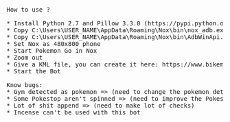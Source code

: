 <pre>
How to use ?

* Install Python 2.7 and Pillow 3.3.0 (https://pypi.python.org/pypi/Pillow/3.3.0)
* Copy C:\Users\USER_NAME\AppData\Roaming\Nox\bin\nox_adb.exe  as adb.exe into PokeNoxBot directory
* Copy C:\Users\USER_NAME\AppData\Roaming\Nox\bin\AdbWinApi.dll into PokeNoxBox directory
* Set Nox as 480x800 phone
* Start Pokemon Go in Nox
* Zoom out 
* Give a KML file, you can create it here: https://www.bikemap.net
* Start the Bot

Know bugs:
* Gym detected as pokemon => (need to change the pokemon detection algorithm)
* Some Pokestop aren't spinned => (need to improve the Pokestop detection algorithm)
* Lot of shit append => (need to make lot of checks)
* Incense can't be used with this bot
</pre>

